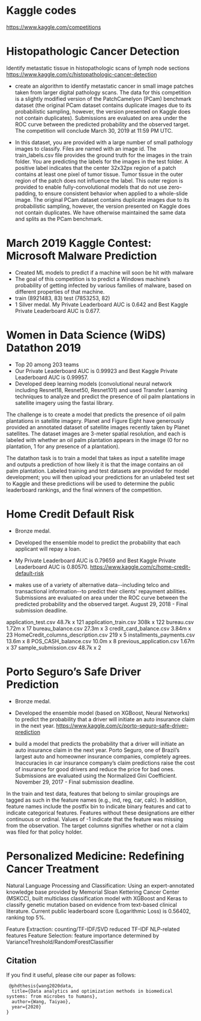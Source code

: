 # Kaggle codes
https://www.kaggle.com/competitions


# Histopathologic Cancer Detection
Identify metastatic tissue in histopathologic scans of lymph node sections
https://www.kaggle.com/c/histopathologic-cancer-detection

- create an algorithm to identify metastatic cancer in small image patches taken from larger digital pathology scans. 
The data for this competition is a slightly modified version of the PatchCamelyon (PCam) benchmark dataset (the original PCam dataset contains duplicate images due to its probabilistic sampling, however, the version presented on Kaggle does not contain duplicates).
Submissions are evaluated on area under the ROC curve between the predicted probability and the observed target.
The competition will conclude March 30, 2019 at 11:59 PM UTC.

- In this dataset, you are provided with a large number of small pathology images to classify. Files are named with an image id. The train_labels.csv file provides the ground truth for the images in the train folder. You are predicting the labels for the images in the test folder. A positive label indicates that the center 32x32px region of a patch contains at least one pixel of tumor tissue. Tumor tissue in the outer region of the patch does not influence the label. This outer region is provided to enable fully-convolutional models that do not use zero-padding, to ensure consistent behavior when applied to a whole-slide image.
The original PCam dataset contains duplicate images due to its probabilistic sampling, however, the version presented on Kaggle does not contain duplicates. We have otherwise maintained the same data and splits as the PCam benchmark.

# March 2019 Kaggle Contest: Microsoft Malware Prediction
- Created ML models to predict if a machine will soon be hit with malware
- The goal of this competition is to predict a Windows machine’s probability of getting infected by various families of malware, based on different properties of that machine. 
- train (8921483, 83) test (7853253, 82)
- 1 Silver medal. My Private Leaderboard AUC is 0.642 and Best Kaggle Private Leaderboard AUC is 0.677.

# Women in Data Science (WiDS) Datathon 2019
- Top 20 among 203 teams
- Our Private Leaderboard AUC is 0.99923 and Best Kaggle Private Leaderboard AUC is 0.99957.
- Developed deep learning models (convolutional neural network including Resnet18, Resnet50, Resnet101) and used ‎Transfer Learning techniques to analyze and predict the presence of oil palm plantations in satellite imagery using the fastai library.

The challenge is to create a model that predicts the presence of oil palm plantations in satellite imagery. Planet and Figure Eight have generously provided an annotated dataset of satellite images recently taken by Planet satellites. The dataset images are 3-meter spatial resolution, and each is labeled with whether an oil palm plantation appears in the image (0 for no plantation, 1 for any presence of a plantation).

The datathon task is to train a model that takes as input a satellite image and outputs a prediction of how likely it is that the image contains an oil palm plantation. Labeled training and test datasets are provided for model development; you will then upload your predictions for an unlabeled test set to Kaggle and these predictions will be used to determine the public leaderboard rankings, and the final winners of the competition.

# Home Credit Default Risk
- Bronze medal. 
- Developed the ensemble model to predict the probability that each applicant will repay a loan.
- My Private Leaderboard AUC is 0.79659 and Best Kaggle Private Leaderboard AUC is 0.80570.
https://www.kaggle.com/c/home-credit-default-risk

- makes use of a variety of alternative data--including telco and transactional information--to predict their clients' repayment abilities.
Submissions are evaluated on area under the ROC curve between the predicted probability and the observed target. August 29, 2018 - Final submission deadline.

application_test.csv
48.7k x 121
application_train.csv
308k x 122
bureau.csv
1.72m x 17
bureau_balance.csv
27.3m x 3
credit_card_balance.csv
3.84m x 23
HomeCredit_columns_description.csv
219 x 5
installments_payments.csv
13.6m x 8
POS_CASH_balance.csv
10.0m x 8
previous_application.csv
1.67m x 37
sample_submission.csv
48.7k x 2


# Porto Seguro’s Safe Driver Prediction
- Bronze medal. 
- Developed the ensemble model (based on XGBoost, Neural Networks) to predict the probability that a driver will initiate an auto insurance claim in the next year.
https://www.kaggle.com/c/porto-seguro-safe-driver-prediction

- build a model that predicts the probability that a driver will initiate an auto insurance claim in the next year. 
Porto Seguro, one of Brazil’s largest auto and homeowner insurance companies, completely agrees. Inaccuracies in car insurance company’s claim predictions raise the cost of insurance for good drivers and reduce the price for bad ones.
Submissions are evaluated using the Normalized Gini Coefficient. November 29, 2017 - Final submission deadline.

In the train and test data, features that belong to similar groupings are tagged as such in the feature names (e.g., ind, reg, car, calc). In addition, feature names include the postfix bin to indicate binary features and cat to indicate categorical features. Features without these designations are either continuous or ordinal. Values of -1 indicate that the feature was missing from the observation. The target columns signifies whether or not a claim was filed for that policy holder.

# Personalized Medicine: Redefining Cancer Treatment
Natural Language Processing and Classification: Using an expert-annotated knowledge base provided by Memorial Sloan Kettering Cancer Center (MSKCC), built multiclass classification model with XGBoost and Keras to classify genetic mutation based on evidence from text-based clinical literature. Current public leaderboard score (Logarithmic Loss) is 0.56402, ranking top 5%.

Feature Extraction: counting/TF-IDF/SVD reduced TF-IDF NLP-related features
Feature Selection: feature importance determined by VarianceThreshold/RandomForestClassifier


 
 ## Citation
If you find it useful, please cite our paper as follows:

```
 @phdthesis{wang2020data,
  title={Data analytics and optimization methods in biomedical systems: from microbes to humans},
  author={Wang, Taiyao},
  year={2020}
}
```
